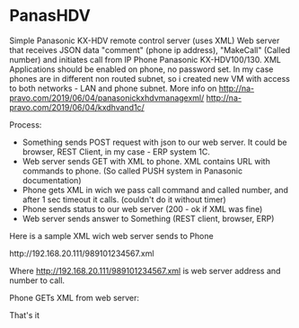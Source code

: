 # PanasHDV
Simple Panasonic KX-HDV remote control server (uses XML)
Web server that receives JSON data "comment" (phone ip address), "MakeCall" (Called number) and initiates call from IP Phone Panasonic KX-HDV100/130.
XML Applications should be enabled on phone, no password set. In my case phones are in different non routed subnet, so i created new VM with access to both networks - LAN and phone subnet. 
More info on 
http://na-pravo.com/2019/06/04/panasonickxhdvmanagexml/ 
http://na-pravo.com/2019/06/04/kxdhvand1c/ 

Process:
- Something sends POST request with json to our web server. It could be browser, REST Client, in my case - ERP system 1C.
- Web server sends GET with XML to phone. XML contains URL with commands to phone. (So called PUSH system in Panasonic documentation)
- Phone gets XML in wich we pass call command and called number, and after 1 sec timeout it calls. (couldn't do it without timer)
- Phone sends status to our web server (200 - ok if XML was fine)
- Web server sends answer to Something (REST client, browser, ERP)

Here is a sample XML wich web server sends to Phone

<?xml version="1.0" encoding="utf-8"?>
<ppxml xmlns="http://panasonic/sip_menu" xmlns:xsi="http://www.w3.org/2001/XMLSchema-instance"  xsi:schemaLocation="http://panasonic/sip_menu sip_menu.xsd">
	<Trigger version="2.0">
		<Source>http://192.168.20.111/989101234567.xml</Source> 
	</Trigger> 
</ppxml>

Where http://192.168.20.111/989101234567.xml is web server address and number to call.

Phone GETs XML from web server:

<?xml version="1.0" encoding="utf-8"?> 
<ppxml xmlns="http://panasonic/sip_screen" xmlns:xsi="http://www.w3.org/2001/XMLSchema-instance" xsi:schemaLocation="http://panasonic/sip_screen sip_screen.xsd"> 
	<Screen version="2.0">
		<Timer name="Timer1" repeat="false" interval="1">
			<Events>
				<OnExpired>
					<MakeCall number="989101234567" />
				</OnExpired>
			</Events>
		</Timer>
	</Screen>
</ppxml>

That's it
